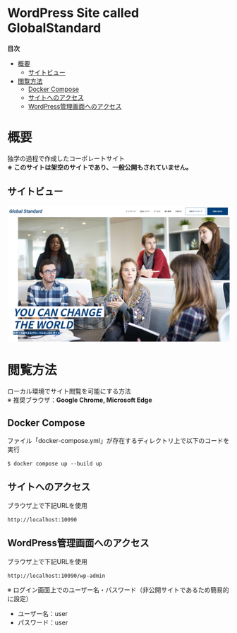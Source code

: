 # WordPress Site called GlobalStandard <!-- omit in toc -->
**目次**
- [概要](#概要)
  - [サイトビュー](#サイトビュー)
- [閲覧方法](#閲覧方法)
  - [Docker Compose](#docker-compose)
  - [サイトへのアクセス](#サイトへのアクセス)
  - [WordPress管理画面へのアクセス](#wordpress管理画面へのアクセス)

# 概要
独学の過程で作成したコーポレートサイト<br>
**※ このサイトは架空のサイトであり、一般公開もされていません。**

## サイトビュー
![This is a site image](/image.png)

# 閲覧方法
ローカル環境でサイト閲覧を可能にする方法<br>
※ 推奨ブラウザ：**Google Chrome, Microsoft Edge**

## Docker Compose
ファイル「docker-compose.yml」が存在するディレクトリ上で以下のコードを実行
```
$ docker compose up --build up
```

## サイトへのアクセス
ブラウザ上で下記URLを使用<br>
```
http://localhost:10090
```

## WordPress管理画面へのアクセス
ブラウザ上で下記URLを使用<br>
```
http://localhost:10090/wp-admin
```

※ ログイン画面上でのユーザー名・パスワード（非公開サイトであるため簡易的に設定）

- ユーザー名：user
- パスワード：user